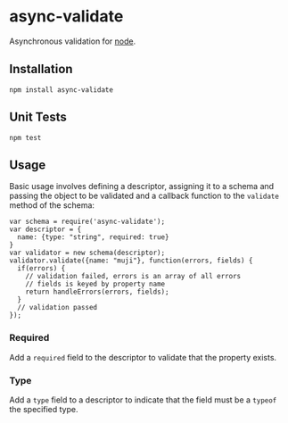 # async-validate

Asynchronous validation for [node](http://nodejs.org).

## Installation

```
npm install async-validate
```

## Unit Tests

```
npm test
```

## Usage

Basic usage involves defining a descriptor, assigning it to a schema and passing the object to be validated and a callback function to the `validate` method of the schema:

```
var schema = require('async-validate');
var descriptor = {
  name: {type: "string", required: true}
}
var validator = new schema(descriptor);
validator.validate({name: "muji"}, function(errors, fields) {
  if(errors) {
    // validation failed, errors is an array of all errors
    // fields is keyed by property name
    return handleErrors(errors, fields);
  }
  // validation passed
});
```

### Required

Add a `required` field to the descriptor to validate that the property exists.

### Type

Add a `type` field to a descriptor to indicate that the field must be a `typeof` the specified type. 
